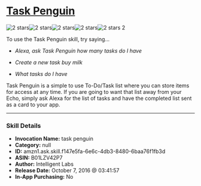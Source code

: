 # [Task Penguin](http://alexa.amazon.com/#skills/amzn1.ask.skill.f147e5fa-6e6c-4db3-8480-6baa76f1fb3d)
![2 stars](../../images/ic_star_black_18dp_1x.png)![2 stars](../../images/ic_star_black_18dp_1x.png)![2 stars](../../images/ic_star_border_black_18dp_1x.png)![2 stars](../../images/ic_star_border_black_18dp_1x.png)![2 stars](../../images/ic_star_border_black_18dp_1x.png) 2

To use the Task Penguin skill, try saying...

* *Alexa, ask Task Penguin how many tasks do I have*

* *Create a new task buy milk*

* *What tasks do I have*

Task Penguin is a simple to use To-Do/Task list where you can store items for access at any time. If you are going to want that list away from your Echo, simply ask Alexa for the list of tasks and have the completed list sent as a card to your app.

***

### Skill Details

* **Invocation Name:** task penguin
* **Category:** null
* **ID:** amzn1.ask.skill.f147e5fa-6e6c-4db3-8480-6baa76f1fb3d
* **ASIN:** B01LZV42P7
* **Author:** Intelligent Labs
* **Release Date:** October 7, 2016 @ 03:41:57
* **In-App Purchasing:** No
